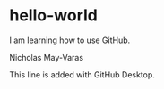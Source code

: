 # hello-world
I am learning how to use GitHub.


Nicholas May-Varas

This line is added with GitHub Desktop.
